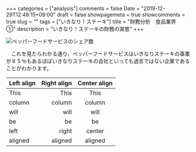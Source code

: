 +++
categories = ["analysis"]
comments = false
Date = "2019-12-29T12:48:15+09:00"
draft = false
showpagemeta = true
showcomments = true
slug = ""
tags = ["いきなり！ステーキ"]
title = "財務分析　食品業界　①"
description = "いきなり！ステーキの財務の実態"
+++

![ペッパーフードサービスのシェア数](https://kato-sotaro.github.io/blog/photo/12_29_2.png "サンプル")


　これを見たらわかる通り、ペッパーフードサービスはいきなりステーキの事業が８５％もあるほぼいきなりステーキの会社といっても過言ではない企業であることがわかります。



| Left align | Right align | Center align |
|:-----------|------------:|:------------:|
| This | This | This |
| column | column | column |
| will | will | will |
| be | be | be |
| left | right | center |
| aligned | aligned | aligned |
